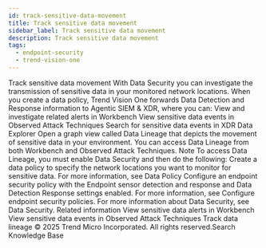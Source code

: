 ```yaml
---
id: track-sensitive-data-movement
title: Track sensitive data movement
sidebar_label: Track sensitive data movement
description: Track sensitive data movement
tags:
  - endpoint-security
  - trend-vision-one
---
```


 Track sensitive data movement With Data Security you can investigate the transmission of sensitive data in your monitored network locations. When you create a data policy, Trend Vision One forwards Data Detection and Response information to Agentic SIEM & XDR, where you can: View and investigate related alerts in Workbench View sensitive data events in Observed Attack Techniques Search for sensitive data events in XDR Data Explorer Open a graph view called Data Lineage that depicts the movement of sensitive data in your environment. You can access Data Lineage from both Workbench and Observed Attack Techniques. Note To access Data Lineage, you must enable Data Security and then do the following: Create a data policy to specify the network locations you want to monitor for sensitive data. For more information, see Data Policy Configure an endpoint security policy with the Endpoint sensor detection and response and Data Detection Response settings enabled. For more information, see Configure endpoint security policies. For more information about Data Security, see Data Security. Related information View sensitive data alerts in Workbench View sensitive data events in Observed Attack Techniques Track data lineage © 2025 Trend Micro Incorporated. All rights reserved.Search Knowledge Base
